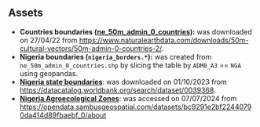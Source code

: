 ## Assets
- **Countries boundaries ([ne_50m_admin_0_countries](./ne_50m_admin_0_countries/)):** was downloaded on 27/04/22 from https://www.naturalearthdata.com/downloads/50m-cultural-vectors/50m-admin-0-countries-2/.
- **Nigeria boundaries (`nigeria_borders.*`):** was created from `ne_50m_admin_0_countries.shp` by slicing the table by `ADM0_A3` == `NGA` using geopandas.
- **[Nigeria state boundaries](./ngaadmbndaadm1osgof20161215.geojson)**: was downloaded on 01/10/2023 from https://datacatalog.worldbank.org/search/dataset/0039368.
- **[Nigeria Agroecological Zones](./Nigeria_Agroecological_zone_shapefile/)**: was accessed on 07/07/2024 from https://opendata.sambusgeospatial.com/datasets/bc9291e2bf22440790da414d89fbaebf_0/about